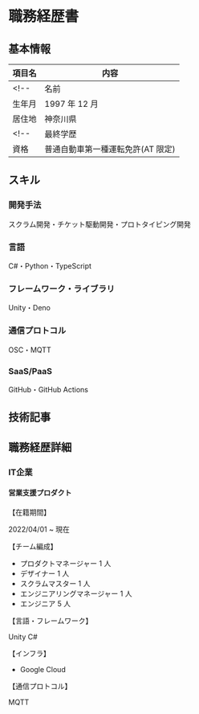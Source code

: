 # 職務経歴書

## 基本情報

|項目名|内容|
|----|----|
<!-- |名前|蓮生 優希| -->
|生年月|1997 年 12 月|
|居住地|神奈川県|
<!-- |最終学歴|関西大学 社会学部 社会学科|
|資格|普通自動車第一種運転免許(AT 限定)| -->

## スキル

### 開発手法

スクラム開発・チケット駆動開発・プロトタイピング開発

### 言語

C#・Python・TypeScript

### フレームワーク・ライブラリ

Unity・Deno

### 通信プロトコル

OSC・MQTT

### SaaS/PaaS

GitHub・GitHub Actions

## 技術記事

<!-- - [Hatena](https://julienll.hatenablog.com/entry/2025/01/24/150740?_gl=1*109ziic*_gcl_au*MTExMDQ1ODI4MS4xNzQxNzcyMzM0) -->

## 職務経歴詳細

### IT企業

#### 営業支援プロダクト

【在籍期間】

2022/04/01 ~ 現在

【チーム編成】

- プロダクトマネージャー 1 人
- デザイナー 1 人
- スクラムマスター 1 人
- エンジニアリングマネージャー 1 人
- エンジニア 5 人

【言語・フレームワーク】

Unity C#

【インフラ】

- Google Cloud

【通信プロトコル】

MQTT
